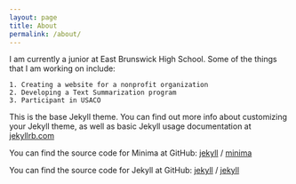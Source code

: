 ```yaml
---
layout: page
title: About
permalink: /about/
---
```


I am currently a junior at East Brunswick High School. Some of the things that I am working on include:

	1. Creating a website for a nonprofit organization
	2. Developing a Text Summarization program
	3. Participant in USACO

This is the base Jekyll theme. You can find out more info about customizing your Jekyll theme, 
as well as basic Jekyll usage documentation at [jekyllrb.com](https://jekyllrb.com/)

You can find the source code for Minima at GitHub:
[jekyll][jekyll-organization] /
[minima](https://github.com/jekyll/minima)

You can find the source code for Jekyll at GitHub:
[jekyll][jekyll-organization] /
[jekyll](https://github.com/jekyll/jekyll)


[jekyll-organization]: https://github.com/jekyll
